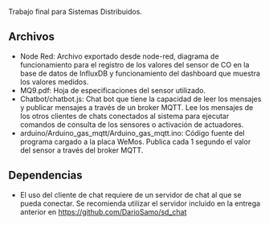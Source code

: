 Trabajo final para Sistemas Distribuidos.

## Archivos
* Node Red: Archivo exportado desde node-red, diagrama de funcionamiento para el registro de los valores del sensor de CO en la base de datos de InfluxDB y funcionamiento del dashboard que muestra los valores medidos.
* MQ9.pdf: Hoja de especificaciones del sensor utilizado.
* Chatbot/chatbot.js: Chat bot que tiene la capacidad de leer los mensajes y publicar mensajes a través de un broker MQTT. Lee los mensajes de los otros clientes de chats conectados al sistema para ejecutar comandos de consulta de los sensores o activación de actuadores.
* arduino/Arduino_gas_mqtt/Arduino_gas_mqtt.ino: Código fuente del programa cargado a la placa WeMos. Publica cada 1 segundo el valor del sensor a través del broker MQTT.

## Dependencias
* El uso del cliente de chat requiere de un servidor de chat al que se pueda conectar. Se recomienda utilizar el servidor incluido en la entrega anterior en https://github.com/DarioSamo/sd_chat
